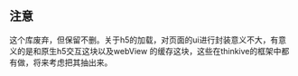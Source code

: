 ## 注意
这个库废弃，但保留不删。关于h5的加载，对页面的ui进行封装意义不大，有意义的是和原生h5交互这块以及webView
的缓存这块，这些在thinkive的框架中都有做，将来考虑把其抽出来。